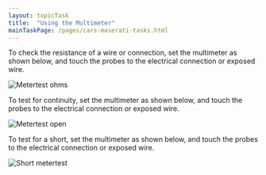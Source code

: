 ```yaml
---
layout: topicTask
title:  "Using the Multimeter"
mainTaskPage: /pages/cars-maserati-tasks.html
---
```


To check the resistance of a wire or connection, set the multimeter as shown below, and touch the probes to the electrical connection or exposed wire. 

![Metertest ohms]({{site.baseurl}}/assets/images/metertest-ohms.jpg)

To test for continuity, set the multimeter as shown below, and touch the probes to the electrical connection or exposed wire.

![Metertest open]({{site.baseurl}}/assets/images/metertest-open.jpg)

To test for a short, set the multimeter as shown below, and touch the probes to the electrical connection or exposed wire.

![Short metertest]({{site.baseurl}}/assets/images/metertest-short.jpg)





